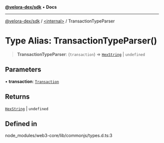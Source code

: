 [**@velora-dex/sdk**](../../README.md) • **Docs**

***

[@velora-dex/sdk](../../globals.md) / [\<internal\>](../README.md) / TransactionTypeParser

# Type Alias: TransactionTypeParser()

> **TransactionTypeParser**: (`transaction`) => [`HexString`](HexString.md) \| `undefined`

## Parameters

• **transaction**: [`Transaction`](../namespaces/home_velenir-gnx570_Projects_Paraswap_paraswap-sdk_node_modules_web3-types_lib_commonjs_index/interfaces/Transaction.md)

## Returns

[`HexString`](HexString.md) \| `undefined`

## Defined in

node\_modules/web3-core/lib/commonjs/types.d.ts:3
